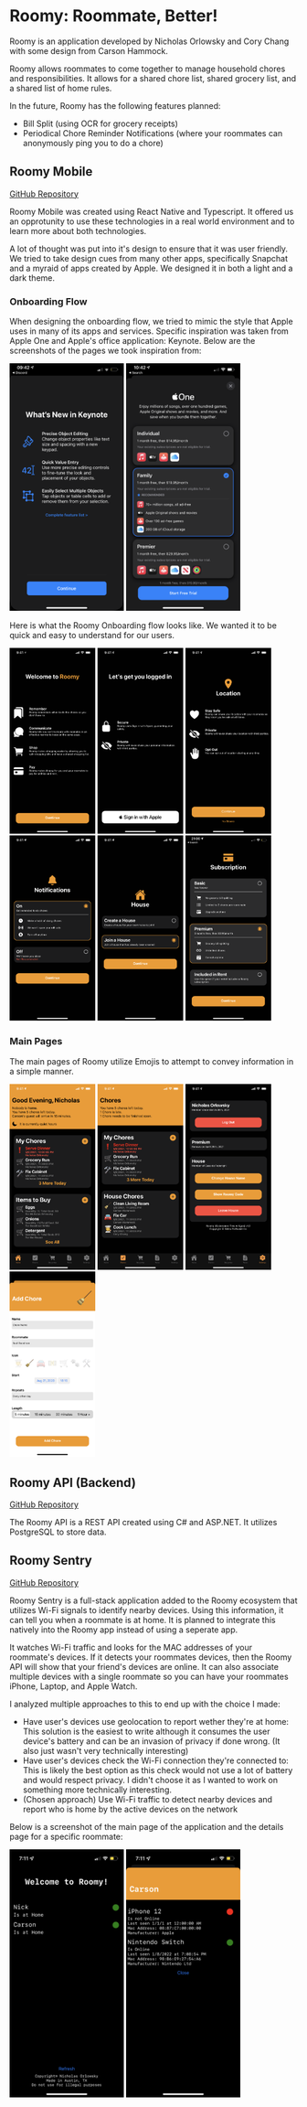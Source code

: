 # Roomy: Roommate, Better!

Roomy is an application developed by Nicholas Orlowsky and Cory Chang with some design from Carson Hammock. 

Roomy allows roommates to come together to manage household chores and responsibilities. It allows for a shared chore list, shared grocery list, and a shared list of home rules. 

In the future, Roomy has the following features planned:
- Bill Split (using OCR for grocery receipts)
- Periodical Chore Reminder Notifications (where your roommates can anonymously ping you to do a chore)


## Roomy Mobile
[GitHub Repository](https://github.com/nickorlow/roomy-mobile)

Roomy Mobile was created using React Native and Typescript. It offered us an opprotunity to use these technologies in a real world environment and to learn more about both technologies.

A lot of thought was put into it's design to ensure that it was user friendly. We tried to take design cues from many other apps, specifically Snapchat and a myraid of apps created by Apple. We designed it in both a light and a dark theme. 

### Onboarding Flow

When designing the onboarding flow, we tried to mimic the style that Apple uses in many of its apps and services. Specific inspiration was taken from Apple One and Apple's office application: Keynote. Below are the screenshots of the pages we took inspiration from:
<div>
<img src="https://raw.githubusercontent.com/nickorlow/roomy/main/images/IMG_4102.PNG" width=200>
<img src="https://raw.githubusercontent.com/nickorlow/roomy/main/images/IMG_3948.PNG" width=200>
</div>

Here is what the Roomy Onboarding flow looks like. We wanted it to be quick and easy to understand for our users.
<div>
<img src="https://raw.githubusercontent.com/nickorlow/roomy/main/images/IMG_5006.PNG" width=150>
<img src="https://raw.githubusercontent.com/nickorlow/roomy/main/images/IMG_5007.PNG" width=150>
<img src="https://raw.githubusercontent.com/nickorlow/roomy/main/images/IMG_5008.PNG" width=150>
<img src="https://raw.githubusercontent.com/nickorlow/roomy/main/images/IMG_5009.PNG" width=150>
<img src="https://raw.githubusercontent.com/nickorlow/roomy/main/images/IMG_5010.PNG" width=150>
<img src="https://raw.githubusercontent.com/nickorlow/roomy/main/images/IMG_4241.PNG" width=150>
</div>

### Main Pages

The main pages of Roomy utilize Emojis to attempt to convey information in a simple manner. 
<div>
<img src="https://raw.githubusercontent.com/nickorlow/roomy/main/images/IMG_5011.PNG" width=150>
<img src="https://raw.githubusercontent.com/nickorlow/roomy/main/images/IMG_5012.PNG" width=150>
<img src="https://raw.githubusercontent.com/nickorlow/roomy/main/images/IMG_5013.PNG" width=150>
<img src="https://raw.githubusercontent.com/nickorlow/roomy/main/images/IMG_4431.PNG" width=150>
</div>


## Roomy API (Backend)
[GitHub Repository](https://github.com/nickorlow/roomy-api)

The Roomy API is a REST API created using C# and ASP.NET. It utilizes PostgreSQL to store data. 


## Roomy Sentry
[GitHub Repository](https://github.com/nickorlow/roomy-sentry)

Roomy Sentry is a full-stack application added to the Roomy ecosystem that utilizes Wi-Fi signals to identify nearby devices. Using this information, it can tell you when a roommate is at home. It is planned to integrate this natively into the Roomy app instead of using a seperate app. 

It watches Wi-Fi traffic and looks for the MAC addresses of your roommate's devices. If it detects your roommates devices, then the Roomy API will show that your friend's devices are online. It can also associate multiple devices with a single roommate so you can have your roommates iPhone, Laptop, and Apple Watch.

I analyzed multiple approaches to this to end up with the choice I made:

- Have user's devices use geolocation to report wether they're at home: This solution is the easiest to write although it consumes the user device's battery and can be an invasion of privacy if done wrong. (It also just wasn't very technically interesting)
- Have user's devices check the Wi-Fi connection they're connected to: This is likely the best option as this check would not use a lot of battery and would respect privacy. I didn't choose it as I wanted to work on something more technically interesting.
- (Chosen approach) Use Wi-Fi traffic to detect nearby devices and report who is home by the active devices on the network

Below is a screenshot of the main page of the application and the details page for a specific roommate:
<div>
<img src="https://raw.githubusercontent.com/nickorlow/roomy/main/images/IMG_1581.PNG" width=200>
<img src="https://raw.githubusercontent.com/nickorlow/roomy/main/images/IMG_1583.PNG" width=200>
</div>
